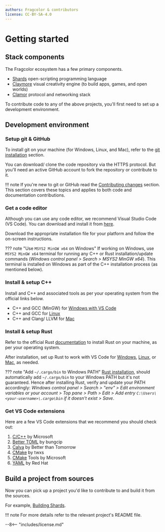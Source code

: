 ```yaml
---
authors: Fragcolor & contributors
license: CC-BY-SA-4.0
---
```


# Getting started

## Stack components

The Fragcolor ecosystem has a few primary components.

- [Shards](https://github.com/fragcolor-xyz/shards) open-scripting programming language
- [Claymore](https://github.com/fragcolor-xyz/claymore) visual creativity engine (to build apps, games, and open worlds)
- [Clamor](https://github.com/fragcolor-xyz/clamor) protocol and networking stack

To contribute code to any of the above projects, you'll first need to set up a development environment.

## Development environment

### Setup git & GitHub
To install git on your machine (for Windows, Linux, and Mac), refer to the [git installation](../../docs/getting-started/#git) section.

You can download/ clone the code repository via the HTTPS protocol. But you'll need an active GitHub account to fork the repository or contribute to it.

!!! note
    If you're new to git or GitHub read the [Contributing changes](../../docs/contributing-changes/) section. This section covers these topics and applies to both code and documentation contributions.

### Get a code editor
Although you can use any code editor, we recommend Visual Studio Code (VS Code). You can download and install it from [here](https://code.visualstudio.com/download).

Download the appropriate installation file for your platform and follow the on-screen instructions.

??? note "Use `MSYS2 MinGW x64` on Windows"
    If working on Windows, use `MSYS2 MinGW x64` terminal for running any C++ or Rust installation/update commands (*Windows control panel > Search > MSYS2 MinGW x64*). This terminal is installed on Windows as part of the C++ installation process (as mentioned below).

### Install & setup C++

Install and C++ and associated tools as per your operating system from the official links below.

- C++ and GCC (MinGW) for [Windows with VS Code](https://code.visualstudio.com/docs/cpp/config-mingw)
- C++ and GCC for [Linux](https://code.visualstudio.com/docs/cpp/config-linux)
- C++ and Clang/ LLVM for [Mac](https://code.visualstudio.com/docs/cpp/config-clang-mac)

### Install & setup Rust

Refer to the official Rust [documentation](https://www.rust-lang.org/tools/install) to install Rust on your machine, as per your operating system.

After installation, set up Rust to work with VS Code for [Windows](https://docs.microsoft.com/en-us/windows/dev-environment/rust/setup#install-rust), [Linux](https://www.nayab.xyz/rust/rust-010-setting-up-rust-vscode-linux), or [Mac](https://levelup.gitconnected.com/rust-with-visual-studio-code-46404befed8), as needed.

??? note "Add `~/.cargo/bin` to Windows PATH"
    [Rust installation](https://www.rust-lang.org/tools/install), should automatically add `~/.cargo/bin` to your Windows PATH but it's not guaranteed. Hence after installing Rust, verify and update your PATH accordingly: *Windows control panel > Search > "env" > Edit environment variables or your account > Top pane > Path > Edit > Add entry `C:\Users\<your-username>\.cargo\bin` if it doesn't exist > Save*.

### Get VS Code extensions

Here are a few VS Code extensions that we recommend you should check out:

1. [C/C++](https://marketplace.visualstudio.com/items?itemName=ms-vscode.cpptools) by Microsoft
2. [Better TOML](https://marketplace.visualstudio.com/items?itemName=bungcip.better-toml) by bungcip
3. [Calva](https://marketplace.visualstudio.com/items?itemName=betterthantomorrow.calva) by Better than Tomorrow
4. [CMake](https://marketplace.visualstudio.com/items?itemName=twxs.cmake) by twxs
5. [CMake](https://marketplace.visualstudio.com/items?itemName=ms-vscode.cmake-tools) Tools by Microsoft
6. [YAML](https://marketplace.visualstudio.com/items?itemName=redhat.vscode-yaml) by Red Hat

## Build a project from sources

Now you can pick up a project you'd like to contribute to and build it from the sources.

For example, [Building Shards](../building-shards/).

!!! note
    For more details refer to the relevant project's README file.


--8<-- "includes/license.md"
